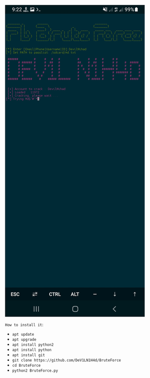 <img src="Screenshot_20210805-092208_Termux.jpg">

```How to install it```:

* `apt update`
* `apt upgrade`
* `apt install python2`
* `apt install python`
* `apt install git`
* `git clone https://github.com/DeV1LN1H4d/BruteForce`
* `cd BruteForce`
* `python2 BruteForce.py`
